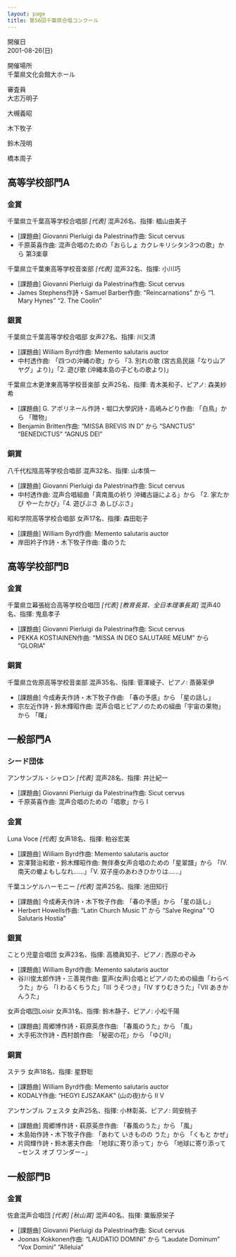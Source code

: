 ```yaml
---
layout: page
title: 第56回千葉県合唱コンクール
---
```

開催日  
2001-08-26(日)

開催場所  
千葉県文化会館大ホール

審査員  
大志万明子

大槻義昭

木下牧子

鈴木茂明

橋本周子

高等学校部門A
-------------

### 金賞

<span class="choir-name">千葉県立千葉高等学校合唱部</span> *\[代表\]*
混声26名、指揮: 椙山由美子

-   \[課題曲\] Giovanni Pierluigi da Palestrina作曲: Sicut cervus
-   千原英喜作曲: 混声合唱のための「おらしょ カクレキリシタン3つの歌」から 第3楽章

<span class="choir-name">千葉県立千葉東高等学校音楽部</span> *\[代表\]*
混声32名、指揮: 小川巧

-   \[課題曲\] Giovanni Pierluigi da Palestrina作曲: Sicut cervus
-   James Stephens作詩・Samuel Barber作曲: “Reincarnations” から “1. Mary Hynes” “2. The Coolin”

### 銀賞

<span class="choir-name">千葉県立千葉高等学校合唱部</span>
女声27名、指揮: 川又清

-   \[課題曲\] William Byrd作曲: Memento salutaris auctor
-   中村透作曲: 「四つの沖縄の歌」から 「3. 別れの歌 (宮古島民謡「なり山アヤグ」より)」「2. 遊び歌 (沖縄本島の子どもの歌より)」

<span class="choir-name">千葉県立木更津東高等学校音楽部</span>
女声25名、指揮: 青木美和子、ピアノ: 森美紗希

-   \[課題曲\] G. アポリネール作詩・堀口大學訳詩・高嶋みどり作曲: 「白鳥」から 「贈物」
-   Benjamin Britten作曲: “MISSA BREVIS IN D” から “SANCTUS” “BENEDICTUS” “AGNUS DEI”

### 銅賞

<span class="choir-name">八千代松陰高等学校合唱部</span>
混声32名、指揮: 山本慎一

-   \[課題曲\] Giovanni Pierluigi da Palestrina作曲: Sicut cervus
-   中村透作曲: 混声合唱組曲「真南風の祈り 沖縄古謡による」から 「2. 家たかび やーたかび」「4. 遊びぶさ あしびぶさ」

<span class="choir-name">昭和学院高等学校合唱部</span>
女声17名、指揮: 森田聡子

-   \[課題曲\] William Byrd作曲: Memento salutaris auctor
-   岸田衿子作詩・木下牧子作曲: 棗のうた

高等学校部門B
-------------

### 金賞

<span class="choir-name">千葉県立幕張総合高等学校合唱団</span> *\[代表\]* *\[教育長賞、全日本理事長賞\]*
混声40名、指揮: 鬼島孝子

-   \[課題曲\] Giovanni Pierluigi da Palestrina作曲: Sicut cervus
-   PEKKA KOSTIAINEN作曲: “MISSA IN DEO SALUTARE MEUM” から “GLORIA”

### 銅賞

<span class="choir-name">千葉県立佐原高等学校音楽部</span>
混声35名、指揮: 菅澤綾子、ピアノ: 斎藤茉伊

-   \[課題曲\] 今成寿夫作詩・木下牧子作曲: 「春の予感」から 「星の話し」
-   宗左近作詩・鈴木輝昭作曲: 混声合唱とピアノのための組曲「宇宙の果物」から 「曙」

一般部門A
---------

### シード団体

<span class="choir-name">アンサンブル・シャロン</span> *\[代表\]*
混声28名、指揮: 井辻紀一

-   \[課題曲\] Giovanni Pierluigi da Palestrina作曲: Sicut cervus
-   千原英喜作曲: 混声合唱のための「唱歌」から Ⅰ

### 金賞

<span class="choir-name">Luna Voce</span> *\[代表\]*
女声18名、指揮: 粕谷宏美

-   \[課題曲\] William Byrd作曲: Memento salutaris auctor
-   宮澤賢治和歌・鈴木輝昭作曲: 無伴奏女声合唱のための「星翠譜」から 「Ⅳ. 南天の蠍よもしなれ……」「Ⅴ. 双子座のあわきひかりは……」

<span class="choir-name">千葉ユンゲルハーモニー</span> *\[代表\]*
混声25名、指揮: 池田知行

-   \[課題曲\] 今成寿夫作詩・木下牧子作曲: 「春の予感」から 「星の話し」
-   Herbert Howells作曲: “Latin Church Music 1” から “Salve Regina” “O Salutaris Hostia”

### 銀賞

<span class="choir-name">ことり児童合唱団</span>
女声23名、指揮: 高橋眞知子、ピアノ: 西原のぞみ

-   \[課題曲\] William Byrd作曲: Memento salutaris auctor
-   谷川俊太郎作詩・三善晃作曲: 童声(女声)合唱とピアノのための組曲「わらべうた」から 「Ⅰ わるくちうた」「Ⅲ うそつき」「Ⅳ すりむきうた」「Ⅶ あきかんうた」

<span class="choir-name">女声合唱団Loisir</span>
女声31名、指揮: 鈴木静子、ピアノ: 小松千陽

-   \[課題曲\] 周郷博作詩・萩原英彦作曲: 「春風のうた」から 「風」
-   大手拓次作詩・西村朗作曲: 「秘密の花」から 「ゆびⅡ」

### 銅賞

<span class="choir-name">ステラ</span>
女声18名、指揮: 星野聡

-   \[課題曲\] William Byrd作曲: Memento salutaris auctor
-   KODALY作曲: “HEGYI EJSZAKAK” (山の夜)から Ⅱ Ⅴ

<span class="choir-name">アンサンブル フェスタ</span>
女声25名、指揮: 小林彰英、ピアノ: 岡安桃子

-   \[課題曲\] 周郷博作詩・萩原英彦作曲: 「春風のうた」から 「風」
-   木島始作詩・木下牧子作曲: 「あわて いきものの うた」から 「くもと かぜ」
-   片岡輝作詩・鈴木憲夫作曲: 「地球に寄り添って」から 「地球に寄り添って −センス オブ ワンダー−」

一般部門B
---------

### 金賞

<span class="choir-name">佐倉混声合唱団</span> *\[代表\] \[秋山賞\]*
混声40名、指揮: 粟飯原栄子

-   \[課題曲\] Giovanni Pierluigi da Palestrina作曲: Sicut cervus
-   Joonas Kokkonen作曲: “LAUDATIO DOMINI” から “Laudate Dominum” “Vox Domini” “Alleluia”
